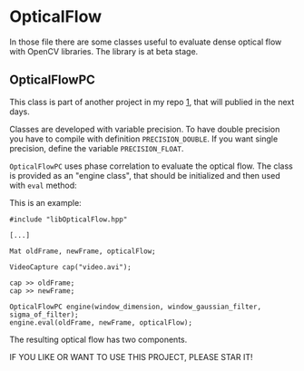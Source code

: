 OpticalFlow
===========

In those file there are some classes useful to evaluate dense optical flow with OpenCV libraries. The library is at beta stage.

OpticalFlowPC
-------------

This class is part of another project in my repo [1], that will publied in the next days.

Classes are developed with variable precision. To have double precision you have to compile with definition `PRECISION_DOUBLE`. If you want single precision, define the variable `PRECISION_FLOAT`.

`OpticalFlowPC` uses phase correlation to evaluate the optical flow. The class is provided as an "engine class", that should be initialized and then used with `eval` method:

This is an example:

```
#include "libOpticalFlow.hpp"

[...]

Mat oldFrame, newFrame, opticalFlow;

VideoCapture cap("video.avi");

cap >> oldFrame;
cap >> newFrame;

OpticalFlowPC engine(window_dimension, window_gaussian_filter, sigma_of_filter);
engine.eval(oldFrame, newFrame, opticalFlow);
```

The resulting optical flow has two components.

IF YOU LIKE OR WANT TO USE THIS PROJECT, PLEASE STAR IT!


 [1]: https://github.com/MatteoRagni
